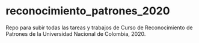 # reconocimiento_patrones_2020
Repo para subir todas las tareas y trabajos de Curso de Reconocimiento de Patrones de la Universidad Nacional de Colombia, 2020.
